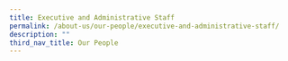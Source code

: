 ```yaml
---
title: Executive and Administrative Staff
permalink: /about-us/our-people/executive-and-administrative-staff/
description: ""
third_nav_title: Our People
---
```

